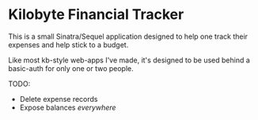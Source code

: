 # Kilobyte Financial Tracker

This is a small Sinatra/Sequel application designed to help one track their 
expenses and help stick to a budget.

Like most kb-style web-apps I've made, it's designed to be used behind a basic-auth for only one or two people.


TODO:

- Delete expense records
- Expose balances _everywhere_
